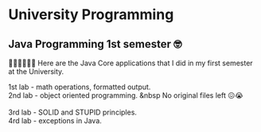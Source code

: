 # University Programming
<h2>Java Programming 1st semester 🤓 </h2>

👨🏽‍💻👨🏽‍🏫 Here are the Java Core applications that I did in my first semester at the University.

1st lab - math operations, formatted output.<br>
2nd lab - object oriented programming. &nbsp No original files left 😖😭 <br>  
3rd lab - SOLID and STUPID principles.<br>
4rd lab - exceptions in Java.
